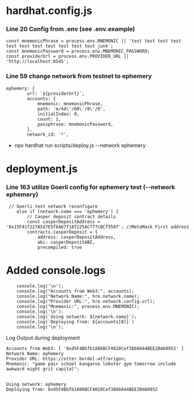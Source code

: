 # hardhat.config.js


### Line 20 Config from .env (see .env.example)

```
const mnemonicPhrase = process.env.MNEMONIC || 'test test test test test test test test test test test junk';
const mnemonicPassword = process.env.MNEMONIC_PASSWORD;
const providerUrl = process.env.PROVIDER_URL || 'http://localhost:8545';
```

### Line 59  change network from testnet to ephemery

    ephemery: {
            url: `${providerUrl}`,
            accounts: {
                mnemonic: mnemonicPhrase,
                path: 'm/44\'/60\'/0\'/0',
                initialIndex: 0,
                count: 1,
                passphrase: mnemonicPassword,
            },
            network_id: '*',

- npx hardhat run scripts/deploy.js --network ephemery

# deployment.js

### Line 163 utilize Goerli config for ephemery test (--network ephemery)

```
 // Goerli test network reconfigure
    else if (network.name === 'ephemery') {
        // Casper deposit contract details
        const casperDepositAddress = '0x15F41f227A5d7E5fbA67f18f225AC777cBCf559f'; //MetaMask First address  
        contracts.casperDeposit = {
            address: casperDepositAddress,
            abi: casperDepositABI,
            precompiled: true
```



# Added console.logs

```
    console.log('\n');
    console.log("Accounts from Web3:", accounts);
    console.log("Network Name:", hre.network.name);
    console.log("Provider URL:", hre.network.config.url);
    console.log("Mnemonic:", process.env.MNEMONIC);
    console.log('\n');
    console.log(`Using network: ${network.name}`);
    console.log(`Deploying from: ${accounts[0]}`)
    console.log('\n');
```

Log Output during deployment

```
Accounts from Web3: [ '0xd5F4Bbfb1886BCF4028Cef3866044BEE2BdA9952' ]
Network Name: ephemery
Provider URL: https://otter.bordel.wtf/erigon;
Mnemonic: "game pair school kangaroo lobster gym tomorrow include awkward eight grit capital";


Using network: ephemery
Deploying from: 0xd5F4Bbfb1886BCF4028Cef3866044BEE2BdA9952
```


